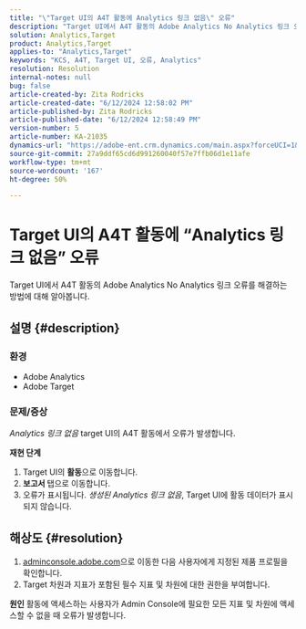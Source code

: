 ```yaml
---
title: "\"Target UI의 A4T 활동에 Analytics 링크 없음\" 오류"
description: "Target UI에서 A4T 활동의 Adobe Analytics No Analytics 링크 오류를 해결하는 방법에 대해 알아봅니다."
solution: Analytics,Target
product: Analytics,Target
applies-to: "Analytics,Target"
keywords: "KCS, A4T, Target UI, 오류, Analytics"
resolution: Resolution
internal-notes: null
bug: false
article-created-by: Zita Rodricks
article-created-date: "6/12/2024 12:58:02 PM"
article-published-by: Zita Rodricks
article-published-date: "6/12/2024 12:58:49 PM"
version-number: 5
article-number: KA-21035
dynamics-url: "https://adobe-ent.crm.dynamics.com/main.aspx?forceUCI=1&pagetype=entityrecord&etn=knowledgearticle&id=65826561-bb28-ef11-840b-000d3a372703"
source-git-commit: 27a9ddf65cd6d991260040f57e7ffb06d1e11afe
workflow-type: tm+mt
source-wordcount: '167'
ht-degree: 50%

---
```


# Target UI의 A4T 활동에 “Analytics 링크 없음” 오류


Target UI에서 A4T 활동의 Adobe Analytics No Analytics 링크 오류를 해결하는 방법에 대해 알아봅니다.

## 설명 {#description}


### <b>환경</b>

- Adobe Analytics
- Adobe Target




### <b>문제/증상</b>

*Analytics 링크 없음* target UI의 A4T 활동에서 오류가 발생합니다.



<b>재현 단계</b>

1. Target UI의 <b>활동</b>으로 이동합니다.
2. <b>보고서 </b>탭으로 이동합니다.
3. 오류가 표시됩니다. *생성된 Analytics 링크 없음*, Target UI에 활동 데이터가 표시되지 않습니다.



## 해상도 {#resolution}


1. [adminconsole.adobe.com](https://adminconsole.adobe.com/)으로 이동한 다음 사용자에게 지정된 제품 프로필을 확인합니다.
2. Target 차원과 지표가 포함된 필수 지표 및 차원에 대한 권한을 부여합니다.



<b>원인</b>
활동에 액세스하는 사용자가 Admin Console에 필요한 모든 지표 및 차원에 액세스할 수 없을 때 오류가 발생합니다.

